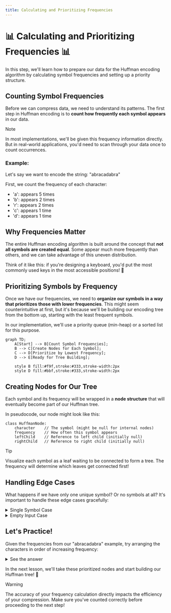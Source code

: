 ```yaml
---
title: Calculating and Prioritizing Frequencies
---
```


# 📊 Calculating and Prioritizing Frequencies 📊

In this step, we'll learn how to prepare our data for the Huffman encoding algorithm by calculating symbol frequencies and setting up a priority structure.

## Counting Symbol Frequencies

Before we can compress data, we need to understand its patterns. The first step in Huffman encoding is to **count how frequently each symbol appears** in our data.

> [!NOTE]
> In most implementations, we'll be given this frequency information directly. But in real-world applications, you'd need to scan through your data once to count occurrences.

### Example:

Let's say we want to encode the string: "abracadabra"

First, we count the frequency of each character:
- 'a': appears 5 times
- 'b': appears 2 times
- 'r': appears 2 times
- 'c': appears 1 time
- 'd': appears 1 time

## Why Frequencies Matter

The entire Huffman encoding algorithm is built around the concept that **not all symbols are created equal**. Some appear much more frequently than others, and we can take advantage of this uneven distribution.

Think of it like this: if you're designing a keyboard, you'd put the most commonly used keys in the most accessible positions! 🎹

## Prioritizing Symbols by Frequency

Once we have our frequencies, we need to **organize our symbols in a way that prioritizes those with lower frequencies**. This might seem counterintuitive at first, but it's because we'll be building our encoding tree from the bottom up, starting with the least frequent symbols.

In our implementation, we'll use a priority queue (min-heap) or a sorted list for this purpose.

```mermaid
graph TD;
    A[Start] --> B[Count Symbol Frequencies];
    B --> C[Create Nodes for Each Symbol];
    C --> D[Prioritize by Lowest Frequency];
    D --> E[Ready for Tree Building];
    
    style B fill:#f9f,stroke:#333,stroke-width:2px
    style D fill:#bbf,stroke:#333,stroke-width:2px
```

## Creating Nodes for Our Tree

Each symbol and its frequency will be wrapped in a **node structure** that will eventually become part of our Huffman tree.

In pseudocode, our node might look like this:

```
class HuffmanNode:
    character    // The symbol (might be null for internal nodes)
    frequency    // How often this symbol appears
    leftChild    // Reference to left child (initially null)
    rightChild   // Reference to right child (initially null)
```

> [!TIP]
> Visualize each symbol as a leaf waiting to be connected to form a tree. The frequency will determine which leaves get connected first!

## Handling Edge Cases

What happens if we have only one unique symbol? Or no symbols at all? It's important to handle these edge cases gracefully:

<details>
<summary>Single Symbol Case</summary>

If there's only one unique symbol, we can't build a proper binary tree. In this case, we typically assign it a code of "0".

Example: If our input is just "aaaaa", we'd encode 'a' as "0", resulting in "00000".
</details>

<details>
<summary>Empty Input Case</summary>

If there are no symbols at all, we simply return an empty encoding map.
</details>

## Let's Practice!

Given the frequencies from our "abracadabra" example, try arranging the characters in order of increasing frequency:

<details>
<summary>See the answer</summary>

Arranging by increasing frequency:
1. 'c' (1 time)
2. 'd' (1 time)
3. 'b' (2 times)
4. 'r' (2 times)
5. 'a' (5 times)

These will be the initial nodes in our priority queue.
</details>

In the next lesson, we'll take these prioritized nodes and start building our Huffman tree! 🌳

> [!WARNING]
> The accuracy of your frequency calculation directly impacts the efficiency of your compression. Make sure you've counted correctly before proceeding to the next step! 
